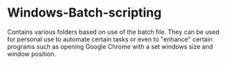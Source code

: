 # Windows-Batch-scripting

Contains various folders based on use of the batch file. They can be used for personal use to automate certain tasks or even to "enhance" certain programs such as opening Google Chrome with a set windows size and window position.

